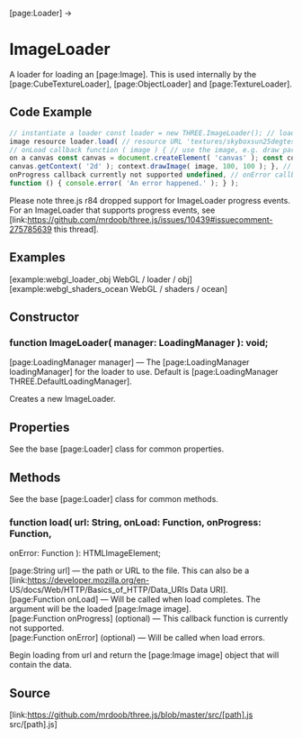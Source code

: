 [page:Loader] →

# ImageLoader

A loader for loading an [page:Image]. This is used internally by the
[page:CubeTextureLoader], [page:ObjectLoader] and [page:TextureLoader].

## Code Example

  
```ts  
// instantiate a loader const loader = new THREE.ImageLoader(); // load a
image resource loader.load( // resource URL 'textures/skyboxsun25degtest.png',
// onLoad callback function ( image ) { // use the image, e.g. draw part of it
on a canvas const canvas = document.createElement( 'canvas' ); const context =
canvas.getContext( '2d' ); context.drawImage( image, 100, 100 ); }, //
onProgress callback currently not supported undefined, // onError callback
function () { console.error( 'An error happened.' ); } );  
```  

Please note three.js r84 dropped support for ImageLoader progress events. For
an ImageLoader that supports progress events, see
[link:https://github.com/mrdoob/three.js/issues/10439#issuecomment-275785639
this thread].

## Examples

[example:webgl_loader_obj WebGL / loader / obj]  
[example:webgl_shaders_ocean WebGL / shaders / ocean]

## Constructor

###  function ImageLoader( manager: LoadingManager ): void;

[page:LoadingManager manager] — The [page:LoadingManager loadingManager] for
the loader to use. Default is [page:LoadingManager
THREE.DefaultLoadingManager].  
  
Creates a new ImageLoader.

## Properties

See the base [page:Loader] class for common properties.

## Methods

See the base [page:Loader] class for common methods.

###  function load( url: String, onLoad: Function, onProgress: Function,
onError: Function ): HTMLImageElement;

[page:String url] — the path or URL to the file. This can also be a
[link:https://developer.mozilla.org/en-
US/docs/Web/HTTP/Basics_of_HTTP/Data_URIs Data URI].  
[page:Function onLoad] — Will be called when load completes. The argument will
be the loaded [page:Image image].  
[page:Function onProgress] (optional) — This callback function is currently
not supported.  
[page:Function onError] (optional) — Will be called when load errors.  

Begin loading from url and return the [page:Image image] object that will
contain the data.

## Source

[link:https://github.com/mrdoob/three.js/blob/master/src/[path].js
src/[path].js]

